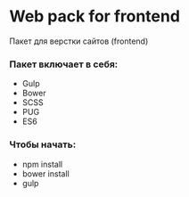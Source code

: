 # Web pack for frontend

Пакет для верстки сайтов (frontend)

### Пакет включает в себя:
- Gulp
- Bower
- SCSS
- PUG
- ES6

### Чтобы начать:

- npm install
- bower install
- gulp 

